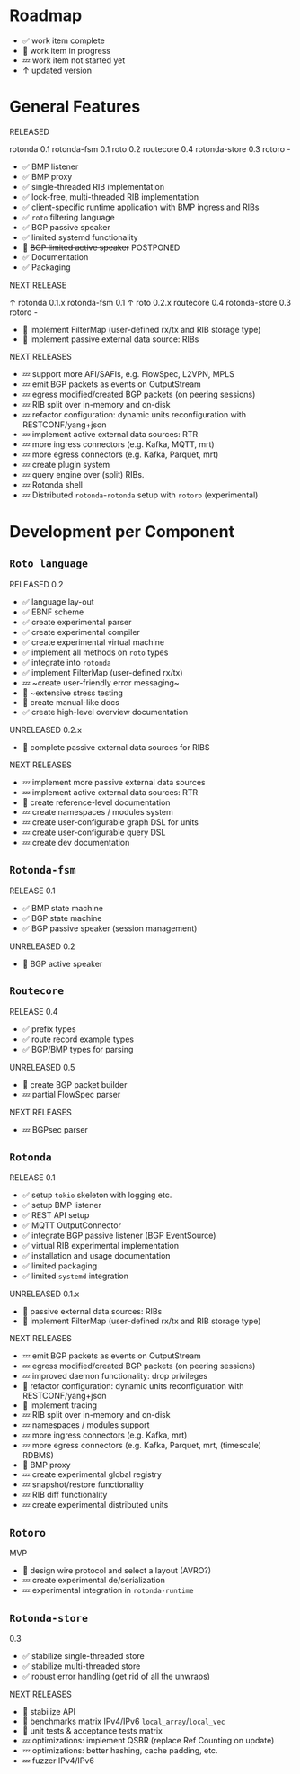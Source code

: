 
Roadmap
=======

- ✅ work item complete
- 🦀 work item in progress
- 💤 work item not started yet
- ↑ updated version

General Features
================

RELEASED

rotonda 0.1
rotonda-fsm 0.1
roto 0.2
routecore 0.4
rotonda-store 0.3
rotoro -

- ✅ BMP listener
- ✅ BMP proxy
- ✅ single-threaded RIB implementation
- ✅ lock-free, multi-threaded RIB implementation
- ✅ client-specific runtime application with BMP ingress and RIBs
- ✅ `roto` filtering language
- ✅ BGP passive speaker
- ✅ limited systemd functionality
- 🦀 ~~BGP limited active speaker~~ POSTPONED
- ✅ Documentation
- ✅ Packaging

NEXT RELEASE

↑ rotonda 0.1.x
  rotonda-fsm 0.1
↑ roto 0.2.x
  routecore 0.4
  rotonda-store 0.3
  rotoro -

- 🦀 implement FilterMap (user-defined rx/tx and RIB storage type)
- 🦀 implement passive external data source: RIBs

NEXT RELEASES

- 💤 support more AFI/SAFIs, e.g. FlowSpec, L2VPN, MPLS
- 💤 emit BGP packets as events on OutputStream
- 💤 egress modified/created BGP packets (on peering sessions)
- 💤 RIB split over in-memory and on-disk
- 💤 refactor configuration: dynamic units reconfiguration with RESTCONF/yang+json
- 💤 implement active external data sources: RTR
- 💤 more ingress connectors (e.g. Kafka, MQTT, mrt)
- 💤 more egress connectors (e.g. Kafka, Parquet, mrt)
- 💤 create plugin system
- 💤 query engine over (split) RIBs.
- 💤 Rotonda shell
- 💤 Distributed `rotonda`-`rotonda` setup with `rotoro` (experimental)


Development per Component
=========================

## `Roto language`

RELEASED 0.2

- ✅ language lay-out
- ✅ EBNF scheme
- ✅ create experimental parser
- ✅ create experimental compiler
- ✅ create experimental virtual machine
- ✅ implement all methods on `roto` types
- ✅ integrate into `rotonda`
- ✅ implement FilterMap (user-defined rx/tx)
- 💤 ~create user-friendly error messaging~
- 🦀 ~extensive stress testing
- 🦀 create manual-like docs
- ✅ create high-level overview documentation

UNRELEASED 0.2.x

- 🦀 complete passive external data sources for RIBS

NEXT RELEASES

- 💤 implement more passive external data sources
- 💤 implement active external data sources: RTR
- 🦀 create reference-level documentation 
- 💤 create namespaces / modules system
- 💤 create user-configurable graph DSL for units
- 💤 create user-configurable query DSL
- 💤 create dev documentation


## `Rotonda-fsm`

RELEASE 0.1

- ✅ BMP state machine
- ✅ BGP state machine
- ✅ BGP passive speaker (session management)

UNRELEASED 0.2

- 🦀 BGP active speaker


## `Routecore`

RELEASE 0.4

- ✅ prefix types
- ✅ route record example types
- ✅ BGP/BMP types for parsing

UNRELEASED 0.5

- 🦀 create BGP packet builder
- 💤 partial FlowSpec parser

NEXT RELEASES

- 💤 BGPsec parser


## `Rotonda`

RELEASE 0.1

- ✅ setup `tokio` skeleton with logging etc.
- ✅ setup BMP listener
- ✅ REST API setup
- ✅ MQTT OutputConnector
- ✅ integrate BGP passive listener (BGP EventSource)
- ✅ virtual RIB experimental implementation
- ✅ installation and usage documentation 
- ✅ limited packaging
- ✅ limited `systemd` integration

UNRELEASED 0.1.x

- 🦀 passive external data sources: RIBs
- 🦀 implement FilterMap (user-defined rx/tx and RIB storage type)

NEXT RELEASES

- 💤 emit BGP packets as events on OutputStream
- 💤 egress modified/created BGP packets (on peering sessions)
- 💤 improved daemon functionality: drop privileges
- 🦀 refactor configuration: dynamic units reconfiguration with RESTCONF/yang+json
- 🦀 implement tracing
- 💤 RIB split over in-memory and on-disk
- 💤 namespaces / modules support
- 💤 more ingress connectors (e.g. Kafka, mrt)
- 💤 more egress connectors (e.g. Kafka, Parquet, mrt, (timescale) RDBMS)
- 🦀 BMP proxy
- 💤 create experimental global registry
- 💤 snapshot/restore functionality
- 💤 RIB diff functionality
- 💤 create experimental distributed units


## `Rotoro`

MVP

- 🦀 design wire protocol and select a layout (AVRO?)
- 💤 create experimental de/serialization
- 💤 experimental integration in `rotonda-runtime`


## `Rotonda-store`

0.3

- ✅ stabilize single-threaded store
- ✅ stabilize multi-threaded store
- ✅ robust error handling (get rid of all the unwraps)

NEXT RELEASES

- 🦀 stabilize API
- 🦀 benchmarks matrix IPv4/IPv6 `local_array`/`local_vec`
- 🦀 unit tests & acceptance tests matrix
- 💤 optimizations: implement QSBR (replace Ref Counting on update)
- 💤 optimizations: better hashing, cache padding, etc.
- 💤 fuzzer IPv4/IPv6
